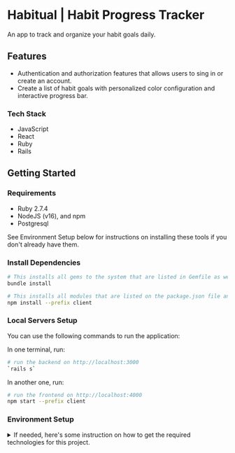 
# Habitual | Habit Progress Tracker
An app to track and organize your habit goals daily.

## Features
* Authentication and authorization features that allows users to sing in or create an account.
* Create a list of habit goals with personalized color configuration and interactive progress bar.

### Tech Stack
* JavaScript
* React
* Ruby
* Rails

## Getting Started

### Requirements
- Ruby 2.7.4
- NodeJS (v16), and npm
- Postgresql

See Environment Setup below for instructions on installing these tools if you
don't already have them.

### Install Dependencies
```bash
# This installs all gems to the system that are listed in Gemfile as well as their dependencies.
bundle install

# This installs all modules that are listed on the package.json file and their dependencies.
npm install --prefix client
```

### Local Servers Setup
You can use the following commands to run the application:

In one terminal, run:
```bash
# run the backend on http://localhost:3000
`rails s`
```

In another one, run:
```bash
# run the frontend on http://localhost:4000
npm start --prefix client
```

### Environment Setup

<details>
   <summary>If needed, here's some instruction on how to get the required technologies for this project.</summary>
   
#### Install Ruby Version 2.7.4

Verify which version of Ruby you're running by entering this in the terminal:

```console
$ ruby -v
```
If you need to upgrade you can install it using rvm:

```console
$ rvm install 2.7.4 --default
```

You should also install the latest versions of `bundler` and `rails`:

```console
$ gem install bundler
$ gem install rails
```

#### Install NodeJS

Verify you are running a recent version of Node with:

```sh
node -v
```

If your Node version is not 16.x.x, install it and set it as the current and
default version with:

```sh
nvm install 16
nvm use 16
nvm alias default 16
```

You can also update your npm version with:

```sh
npm i -g npm
```

#### Install Postgresql

**Note**: if you prefer to use SQLite, you will need to make the following changes in the project files:

1. In the `Gemfile`, replace `gem 'pg', '~> 1.1'` with `gem 'sqlite3', '~>
   1.4'`.
2. In the `database.yml` file, change the line `adapter: postgresql` to
   `adapter: sqlite3`.

##### PostgreSQL Installation for WSL

To install Postgres for WSL, run the following commands from your Ubuntu terminal:

```sh
sudo apt update
sudo apt install postgresql postgresql-contrib libpq-dev
```

Then confirm that Postgres was installed successfully:

```sh
psql --version
```

Run this command to start the Postgres service:

```sh
sudo service postgresql start
```

Finally, you'll also need to create a database user so that you are able to
connect to the database from Rails. First, check what your operating system
username is:

```sh
whoami
```

If your username is "ian", for example, you'd need to create a Postgres user
with that same name. To do so, run this command to open the Postgres CLI:

```sh
sudo -u postgres -i
```

From the Postgres CLI, run this command (replacing "ian" with your username):

```sh
createuser -sr ian
```

Then enter `control + d` or type `logout` to exit.

[This guide][postgresql wsl] has more info on setting up Postgres on WSL if you
get stuck.

[postgresql wsl]: https://docs.microsoft.com/en-us/windows/wsl/tutorials/wsl-database#install-postgresql

##### Postgresql Installation for OSX

To install Postgres for OSX, you can use Homebrew:

```sh
brew install postgresql
```

Once Postgres has been installed, run this command to start the Postgres
service:

```sh
brew services start postgresql
```
</details>

